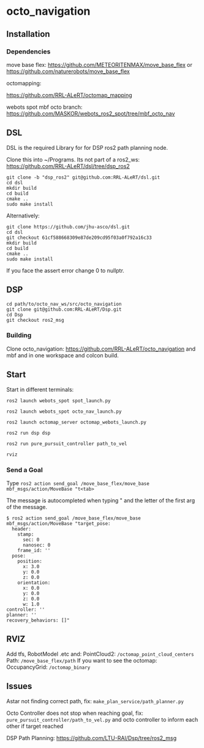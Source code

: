 # octo_navigation

## Installation

### Dependencies

move base flex:
https://github.com/METEORITENMAX/move_base_flex
or
https://github.com/naturerobots/move_base_flex

octomapping:

https://github.com/RRL-ALeRT/octomap_mapping

webots spot mbf octo branch:
https://github.com/MASKOR/webots_ros2_spot/tree/mbf_octo_nav

## DSL
DSL is the required Library for for DSP ros2 path planning node.

Clone this into ~/Programs. Its not part of a ros2_ws: https://github.com/RRL-ALeRT/dsl/tree/dsp_ros2

    git clone -b "dsp_ros2" git@github.com:RRL-ALeRT/dsl.git
    cd dsl
    mkdir build
    cd build
    cmake ..
    sudo make install

Alternatively:

    git clone https://github.com/jhu-asco/dsl.git
    cd dsl
    git checkout 61cf588668309e87de209cd95f03a0f792a16c33
    mkdir build
    cd build
    cmake ..
    sudo make install

If you face the assert error change 0 to nullptr.


## DSP

    cd path/to/octo_nav_ws/src/octo_navigation
    git clone git@github.com:RRL-ALeRT/Dsp.git
    cd Dsp
    git checkout ros2_msg

### Building
Clone octo_navigation: https://github.com/RRL-ALeRT/octo_navigation
and
mbf and in one workspace and colcon build.

## Start

Start in different terminals:

`ros2 launch webots_spot spot_launch.py`

`ros2 launch webots_spot octo_nav_launch.py`

`ros2 launch octomap_server octomap_webots_launch.py`

`ros2 run dsp dsp`

`ros2 run pure_pursuit_controller path_to_vel`

`rviz`

### Send a Goal
Type `ros2 action send_goal /move_base_flex/move_base mbf_msgs/action/MoveBase "t<tab>`

The message is autocompleted when typing " and the letter of the first arg of the message.

```
$ ros2 action send_goal /move_base_flex/move_base mbf_msgs/action/MoveBase "target_pose:
  header:
    stamp:
      sec: 0
      nanosec: 0
    frame_id: ''
  pose:
    position:
      x: 3.0
      y: 0.0
      z: 0.0
    orientation:
      x: 0.0
      y: 0.0
      z: 0.0
      w: 1.0
controller: ''
planner: ''
recovery_behaviors: []"
```

## RVIZ

Add tfs, RobotModel .etc and:
PointCloud2: `/octomap_point_cloud_centers`
Path: `/move_base_flex/path`
If you want to see the octomap:
OccupancyGrid: `/octomap_binary`
## Issues

Astar not finding correct path, fix: `make_plan_service/path_planner.py`

Octo Controller does not stop when reaching goal, fix: `pure_pursuit_controller/path_to_vel.py` and octo controller to inform each other if target reached

DSP Path Planning: https://github.com/LTU-RAI/Dsp/tree/ros2_msg